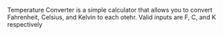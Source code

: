 Temperature Converter is a simple calculator that allows you to convert Fahrenheit, Celsius, and Kelvin to each otehr.  Valid inputs are F, C, and K respectively

